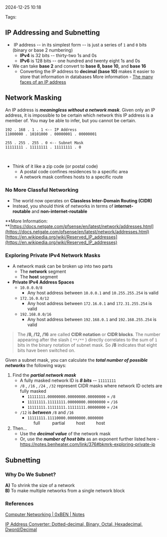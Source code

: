 
2024-12-25 10:18

Tags: 
## IP Addressing and Subnetting

-  IP address -- in its simplest form -- is just a series of `1` and `0` bits (binary or base 2 numbering)  
    - **IPv4** is 32 bits -- thirty-two 1s and 0s
    - **IPv6** is 128 bits -- one hundred and twenty eight 1s and 0s
- We can take **base 2** and convert to **base 8, base 10,** and **base 16**
    - Converting the IP address to **decimal (base 10)** makes it easier to store that information in databases
More information - [The many faces of an IP address](https://web.archive.org/web/20230924135354/https://www.hacksparrow.com/networking/many-faces-of-ip-address.html)
## Network Masking

An IP address is _**meaningless without a network mask**_. Given only an IP address, it is impossible to be certain which network this IP address is a member of. You may be able to infer, but you cannot be certain.

```
192 . 168 . 1 . 1 <-- IP Address
11000000 . 10101000 . 00000001 . 00000001

255 . 255 . 255 . 0 <-- Subnet Mask
11111111 . 11111111 . 11111111 . 0
```
 
- Think of it like a zip code (or postal code)
    - A postal code confines residences to a specific area
    - A network mask confines hosts to a specific route
### No More Classful Networking

- The world now operates on **Classless Inter-Domain Routing (CIDR)**
- Instead, you should think of networks in terms of **internet-routable** and **non-internet-routable**

**More Information:  
**[https://docs.netgate.com/pfsense/en/latest/network/addresses.html](https://docs.netgate.com/pfsense/en/latest/network/addresses.html)  
[https://en.wikipedia.org/wiki/Reserved_IP_addresses](https://en.wikipedia.org/wiki/Reserved_IP_addresses)
### Exploring Private IPv4 Network Masks

- A network mask can be broken up into two parts
    - The **network** segment
    - The **host** segment
- **Private IPv4 Address Spaces**
    - `10.0.0.0/8`
        - Any host address between `10.0.0.1` and `10.255.255.254` is valid
    - `172.16.0.0/12`
        - Any host address between `172.16.0.1` and `172.31.255.254` is valid
    - `192.168.0.0/16`
        - Any host address between `192.168.0.1` and `192.168.255.254` is valid

> The **/8, /12, /16** are called **CIDR notation** or **CIDR blocks**. The number appearing after the slash ( `**/**` ) directly correlates to the sum of `1`  bits in the binary notation of subnet mask. So **/8** indicates that eight bits have been switched on.

Given a subnet mask, you can calculate the _**total number of possible networks**_ the following ways:

1. Find the _**partial network mask**_
    - A fully masked network ID is _**8 bits**_ -- `11111111`
    - `/8` , `/16` , `/24` , `/32` represent CIDR masks where network ID octets are fully masked
        - `11111111.00000000.00000000.00000000` = `/8`
        - `11111111.11111111.00000000.00000000` = `/16`
        - `11111111.11111111.11111111.00000000` = `/24`
    - `/12` is _**between**_ `/8` and `/16`
        - `11111111.11110000.00000000.0000000`  
                 full          partial         host         host
2. Then...
    - Use the _**decimal value**_ of the network mask
    - Or, use the **_number of host bits_** as an exponent
further listed here - https://notes.benheater.com/link/376#bkmrk-exploring-private-ip
## **Subnetting**

### Why Do We Subnet? 

**A)** To shrink the size of a network  
**B)** To make multiple networks from a single network block




### References
[Computer Networking | 0xBEN | Notes](https://notes.benheater.com/books/computer-networking)

[IP Address Converter: Dotted-decimal, Binary, Octal, Hexadecimal, Dword/Decimal](https://web.archive.org/web/20230924142818/https://www.hacksparrow.com/tools/converters/ip-address.html)
